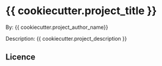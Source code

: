 # {{ cookiecutter.project_title }}

By: {{ cookiecutter.project_author_name}}

Description:
{{ cookiecutter.project_description }}

## Licence